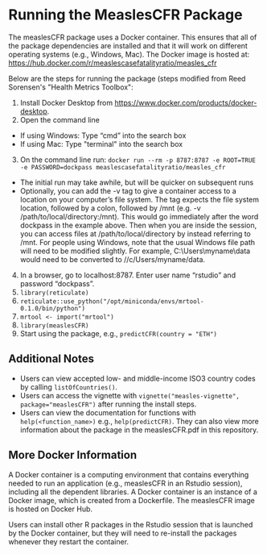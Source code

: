 # Running the MeaslesCFR Package
The measlesCFR package uses a Docker container. This ensures that all of the
package dependencies are installed and that it will work on different operating
systems (e.g., Windows, Mac). The Docker image is hosted at: https://hub.docker.com/r/measlescasefatalityratio/measles_cfr

Below are the steps for running the package (steps modified from Reed Sorensen's "Health Metrics Toolbox":
1. Install Docker Desktop from https://www.docker.com/products/docker-desktop.
2. Open the command line
  - If using Windows: Type “cmd” into the search box
  - If using Mac: Type "terminal" into the search box
3. On the command line run: `docker run --rm -p 8787:8787 -e ROOT=TRUE -e PASSWORD=dockpass measlescasefatalityratio/measles_cfr`
  - The initial run may take awhile, but will be quicker on subsequent runs
  - Optionally, you can add the -v tag to give a container access to a location on your
    computer’s file system. The tag expects the file system location, followed by a colon,
    followed by /mnt (e.g. -v /path/to/local/directory:/mnt). This would go immediately after the
    word dockpass in the example above. Then when you are inside the session, you can access
    files at /path/to/local/directory by instead referring to /mnt. For people using Windows,
    note that the usual Windows file path will need to be modified slightly. For example,
    C:\Users\myname\data would need to be converted to //c/Users/myname/data.
4. In a browser, go to localhost:8787. Enter user name “rstudio” and password “dockpass”.
5. `library(reticulate)`
6. `reticulate::use_python("/opt/miniconda/envs/mrtool-0.1.0/bin/python")`
7. `mrtool <- import("mrtool")`
8. `library(measlesCFR)`
9. Start using the package, e.g., `predictCFR(country = "ETH")`

## Additional Notes
- Users can view accepted low- and middle-income ISO3 country codes by calling `listOfCountries()`.
- Users can access the vignette with `vignette("measles-vignette",  package="measlesCFR")` after running the install steps.
- Users can view the documentation for functions with `help(<function_name>)` e.g., `help(predictCFR)`. They can also view more information about the package in the measlesCFR.pdf in this repository.

## More Docker Information
A Docker container is a computing environment that contains everything needed to run an application (e.g., measlesCFR in an Rstudio session), including all the dependent libraries. A Docker container is an instance of a Docker image, which is created from a Dockerfile. The measlesCFR image is hosted on Docker Hub.

Users can install other R packages in the Rstudio session that is launched by the Docker container, but they will need to re-install the packages whenever they restart the container.

